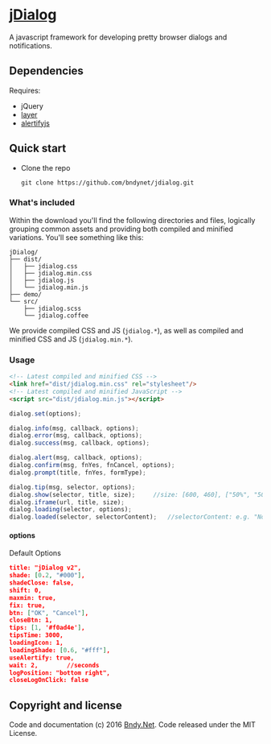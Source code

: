 ﻿# [jDialog](https://github.com/bndynet/jdialog)

A javascript framework for developing pretty browser dialogs and notifications. 


## Dependencies

Requires:
 - jQuery
 - [layer](https://github.com/sentsin/layer)
 - [alertifyjs](https://github.com/alertifyjs/alertify.js)

## Quick start

- Clone the repo

    `git clone https://github.com/bndynet/jdialog.git`


### What's included

Within the download you'll find the following directories and files, logically grouping common assets and providing both compiled and minified variations. You'll see something like this:

```
jDialog/
├── dist/
│   ├── jdialog.css
│   ├── jdialog.min.css
│   ├── jdialog.js
│   └── jdialog.min.js
├── demo/
└── src/
    ├── jdialog.scss
    └── jdialog.coffee
```

We provide compiled CSS and JS (`jdialog.*`), as well as compiled and minified CSS and JS (`jdialog.min.*`). 


### Usage

```html
<!-- Latest compiled and minified CSS -->
<link href="dist/jdialog.min.css" rel="stylesheet"/>
<!-- Latest compiled and minified JavaScript -->
<script src="dist/jdialog.min.js"></script>
```

```js
dialog.set(options);

dialog.info(msg, callback, options);
dialog.error(msg, callback, options);
dialog.success(msg, callback, options);

dialog.alert(msg, callback, options);
dialog.confirm(msg, fnYes, fnCancel, options);
dialog.prompt(title, fnYes, formType);

dialog.tip(msg, selector, options);
dialog.show(selector, title, size);     //size: [600, 460], ["50%", "50%"]
dialog.iframe(url, title, size);
dialog.loading(selector, options);
dialog.loaded(selector, selectorContent);   //selectorContent: e.g. "No Data" 
```

#### options

Default Options
```json
title: "jDialog v2",
shade: [0.2, "#000"],
shadeClose: false,
shift: 0,
maxmin: true,
fix: true,
btn: ["OK", "Cancel"],
closeBtn: 1,
tips: [1, '#f0ad4e'],
tipsTime: 3000,
loadingIcon: 1,
loadingShade: [0.6, "#fff"],
useAlertify: true,
wait: 2,        //seconds
logPosition: "bottom right",
closeLogOnClick: false
```


## Copyright and license



Code and documentation (c) 2016 [Bndy.Net](http://www.bndy.net). Code released under the MIT License. 